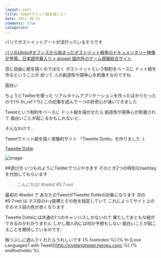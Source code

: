 ```yaml
---
layout: post
title: Tweetでドット絵を描こう!
date: 2011-10-31
comments: true
categories:
---
```



パリでポストイットアートが流行っているそうです

[パリのUbisoftオフィスから始まったポストイット戦争のドキュメンタリー映像が登場、日本語字幕入り &#171; doope! 国内外のゲーム情報総合サイト](http://doope.jp/2011/1020312.html)

窓に自由に絵を描くのではなく
ポストイットという制約をベースに
ドット絵を作るということが
却って
人の創造性や競争心を刺激するのですね

面白い

ちょうどTwitterを使った
リアルタイムアプリケーションを作ったばかりだったので{% fn_ref 1 %}
この記事を読んで一つの好奇心が湧いてきました

Tweetという制約をベースに
ドット絵を描かせたら
創造性や競争心が刺激されて
面白いことが起こるかもしれないと..

そんなわけで..

Tweetでドット絵を描く実験的サイト
「Tweette Dotte」を作りました :)

[Tweette Dotte](http://tweetdot.heroku.com/)

![image](http://img.f.hatena.ne.jp/images/fotolife/k/keyesberry/20111101/20111101095127.png)


##遊び方
いつものようにTwitterでつぶやきます
そのとき2つの特別なhashtagを付加してもらいます
> 
>  こんにちは! #twdot #5:7:red


最初の #twdot で
あなたのTweetがTweette Dotteの対象になります
次の #5:7:red は
マス目のx-y座標とその色を指定していて
これによってサイト上のそのマス目の色が赤くなります

Tweette Dotteには共通の1つのキャンバスしかないので
果たしてまともな絵ができるのかわかりません
しかし個人的には何か予想もしない
面白いことが起こることを期待しているのです..

暇つぶしに遊んでくれたらうれしいです
{% footnotes %}
   {% fn [Love Languages? with Tweet](http://lovelangtweet.heroku.com/ %}
{% endfootnotes %}
